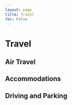 ```yaml
---
layout: page
title: Travel
toc: False
---
```


# Travel

## Air Travel

## Accommodations

## Driving and Parking
